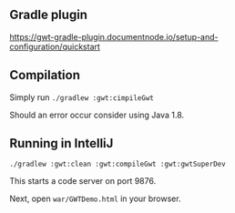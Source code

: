 ## Gradle plugin

https://gwt-gradle-plugin.documentnode.io/setup-and-configuration/quickstart

## Compilation

Simply run `./gradlew :gwt:cimpileGwt`

Should an error occur consider using Java 1.8.

## Running in IntelliJ

`./gradlew :gwt:clean :gwt:compileGwt :gwt:gwtSuperDev`

This starts a code server on port 9876.

Next, open `war/GWTDemo.html` in your browser. 
